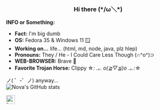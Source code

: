 <h3 align="center"> Hi there (*/ω＼*)<br/></h3>

**INFO or Something:**
- **Fact:** I'm big dumb
- **OS:**  Fedora 35 & Windows 11 🪟
- **Working on...** life... (html, md, node, java, plz hlep) <br>
- **Pronouns:**  They / He - I Could Care Less Though (∩^o^)⊃
- **WEB-BROWSER:** Brave 🦁
- **Favorite Trojan Horse:** Clippy ☆*: .｡. o(≧▽≦)o .｡.:*☆

ノ( ゜-゜ノ) anyway...<br>
![Nova's GitHub stats](https://github-readme-stats.vercel.app/api?username=Novationo&theme=dark&show_icons=true)
<p align="left">
	<img src="https://i.imgur.com/aPawrTP.png"  height="24" alt="header"/><br/></p>
